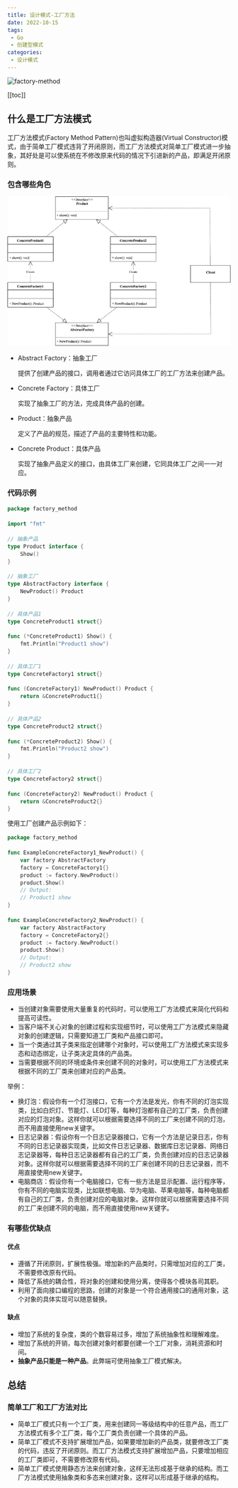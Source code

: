 ```yaml
---
title: 设计模式-工厂方法
date: 2022-10-15
tags:
 - Go
 - 创建型模式
categories:
 - 设计模式
---
```


![factory-method](https://refactoringguru.cn/images/patterns/content/factory-method/factory-method-zh-2x.png)

<!-- more -->

[[toc]]

## 什么是工厂方法模式

工厂方法模式(Factory Method Pattern)也叫虚拟构造器(Virtual Constructor)模式，由于简单工厂模式违背了开闭原则，而工厂方法模式对简单工厂模式进一步抽象，其好处是可以使系统在不修改原来代码的情况下引进新的产品，即满足开闭原则。

### 包含哪些角色

![工厂方法模式](../images/factory-method.png)

- Abstract Factory：抽象工厂

  提供了创建产品的接口，调用者通过它访问具体工厂的工厂方法来创建产品。

- Concrete Factory：具体工厂

  实现了抽象工厂的方法，完成具体产品的创建。

- Product：抽象产品

  定义了产品的规范，描述了产品的主要特性和功能。

- Concrete Product：具体产品

  实现了抽象产品定义的接口，由具体工厂来创建，它同具体工厂之间一一对应。

### 代码示例

```go
package factory_method

import "fmt"

// 抽象产品
type Product interface {
	Show()
}

// 抽象工厂
type AbstractFactory interface {
	NewProduct() Product
}

// 具体产品1
type ConcreteProduct1 struct{}

func (*ConcreteProduct1) Show() {
	fmt.Println("Product1 show")
}

// 具体工厂1
type ConcreteFactory1 struct{}

func (ConcreteFactory1) NewProduct() Product {
	return &ConcreteProduct1{}
}

// 具体产品2
type ConcreteProduct2 struct{}

func (*ConcreteProduct2) Show() {
	fmt.Println("Product2 show")
}

// 具体工厂2
type ConcreteFactory2 struct{}

func (ConcreteFactory2) NewProduct() Product {
	return &ConcreteProduct2{}
}
```

使用工厂创建产品示例如下：

```go
package factory_method

func ExampleConcreteFactory1_NewProduct() {
	var factory AbstractFactory
	factory = ConcreteFactory1{}
	product := factory.NewProduct()
	product.Show()
	// Output:
	// Product1 show
}

func ExampleConcreteFactory2_NewProduct() {
	var factory AbstractFactory
	factory = ConcreteFactory2{}
	product := factory.NewProduct()
	product.Show()
	// Output:
	// Product2 show
}
```

### 应用场景

- 当创建对象需要使用大量重复的代码时，可以使用工厂方法模式来简化代码和提高可读性。
- 当客户端不关心对象的创建过程和实现细节时，可以使用工厂方法模式来隐藏对象的创建逻辑，只需要知道工厂类和产品接口即可。
- 当一个类通过其子类来指定创建哪个对象时，可以使用工厂方法模式来实现多态和动态绑定，让子类决定具体的产品类。
- 当需要根据不同的环境或条件来创建不同的对象时，可以使用工厂方法模式来根据不同的工厂类来创建对应的产品类。

举例：

- 换灯泡：假设你有一个灯泡接口，它有一个方法是发光，你有不同的灯泡实现类，比如白炽灯、节能灯、LED灯等，每种灯泡都有自己的工厂类，负责创建对应的灯泡对象。这样你就可以根据需要选择不同的工厂来创建不同的灯泡，而不用直接使用new关键字。
- 日志记录器：假设你有一个日志记录器接口，它有一个方法是记录日志，你有不同的日志记录器实现类，比如文件日志记录器、数据库日志记录器、网络日志记录器等，每种日志记录器都有自己的工厂类，负责创建对应的日志记录器对象。这样你就可以根据需要选择不同的工厂来创建不同的日志记录器，而不用直接使用new关键字。
- 电脑商店：假设你有一个电脑接口，它有一些方法是显示配置、运行程序等，你有不同的电脑实现类，比如联想电脑、华为电脑、苹果电脑等，每种电脑都有自己的工厂类，负责创建对应的电脑对象。这样你就可以根据需要选择不同的工厂来创建不同的电脑，而不用直接使用new关键字。

### 有哪些优缺点

#### 优点

- 遵循了开闭原则，扩展性极强。增加新的产品类时，只需增加对应的工厂类，不需要修改原有代码。
- 降低了系统的耦合性，将对象的创建和使用分离，使得各个模块各司其职。
- 利用了面向接口编程的思路，创建的对象是一个符合通用接口的通用对象，这个对象的具体实现可以随意替换。

#### 缺点

- 增加了系统的复杂度，类的个数容易过多，增加了系统抽象性和理解难度。
- 增加了系统的开销，每次创建对象时都要创建一个工厂对象，消耗资源和时间。
- **抽象产品只能是一种产品**。此弊端可使用抽象工厂模式解决。

## 总结

### 简单工厂和工厂方法对比

- 简单工厂模式只有一个工厂类，用来创建同一等级结构中的任意产品，而工厂方法模式有多个工厂类，每个工厂类负责创建一个具体的产品。
- 简单工厂模式不支持扩展增加产品，如果要增加新的产品类，就要修改工厂类的代码，违反了开闭原则。而工厂方法模式支持扩展增加产品，只要增加相应的工厂类即可，不需要修改原有代码。
- 简单工厂模式使用静态方法来创建对象，这样无法形成基于继承的结构。而工厂方法模式使用抽象类和多态来创建对象，这样可以形成基于继承的结构。
